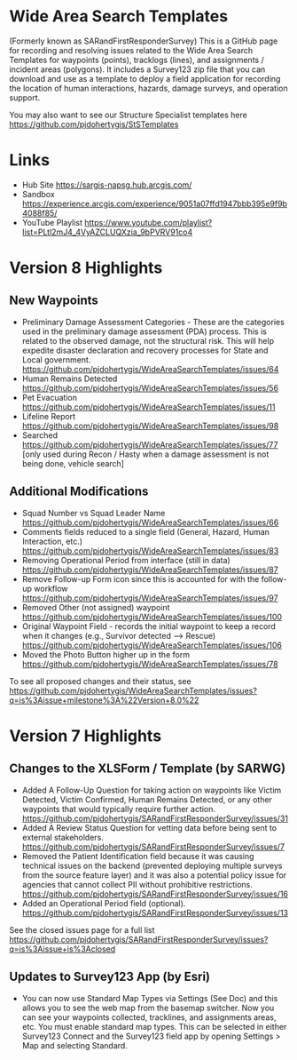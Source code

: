 # Wide Area Search Templates
(Formerly known as SARandFirstResponderSurvey)
This is a GitHub page for recording and resolving issues related to the Wide Area Search Templates for waypoints (points), tracklogs (lines), and assignments / incident areas (polygons). It includes a Survey123 zip file that you can download and use as a template to deploy a field application for recording the location of human interactions, hazards, damage surveys, and operation support.

You may also want to see our Structure Specialist templates here https://github.com/pjdohertygis/StSTemplates

# Links
- Hub Site https://sargis-napsg.hub.arcgis.com/
- Sandbox https://experience.arcgis.com/experience/9051a07ffd1947bbb395e9f9b4088f85/
- YouTube Playlist https://www.youtube.com/playlist?list=PLtl2mJ4_4VyAZCLUQXzia_9bPVRV91co4

# Version 8 Highlights 

## New Waypoints
- Preliminary Damage Assessment Categories - These are the categories used in the preliminary damage assessment (PDA) process. This is related to the observed damage, not the structural risk. This will help expedite disaster declaration and recovery processes for State and Local government.  https://github.com/pjdohertygis/WideAreaSearchTemplates/issues/64 
- Human Remains Detected https://github.com/pjdohertygis/WideAreaSearchTemplates/issues/56 
- Pet Evacuation https://github.com/pjdohertygis/WideAreaSearchTemplates/issues/11 
- Lifeline Report https://github.com/pjdohertygis/WideAreaSearchTemplates/issues/98 
- Searched  https://github.com/pjdohertygis/WideAreaSearchTemplates/issues/77 
[only used during Recon / Hasty when a damage assessment is not being done, vehicle search]

## Additional Modifications
- Squad Number vs Squad Leader Name https://github.com/pjdohertygis/WideAreaSearchTemplates/issues/66
- Comments fields reduced to a single field (General, Hazard, Human Interaction, etc.) https://github.com/pjdohertygis/WideAreaSearchTemplates/issues/83 
- Removing Operational Period from interface (still in data) https://github.com/pjdohertygis/WideAreaSearchTemplates/issues/87 
- Remove Follow-up Form icon since this is accounted for with the follow-up workflow https://github.com/pjdohertygis/WideAreaSearchTemplates/issues/97 
- Removed Other (not assigned) waypoint https://github.com/pjdohertygis/WideAreaSearchTemplates/issues/100
- Original Waypoint Field - records the initial waypoint to keep a record when it changes (e.g., Survivor detected --> Rescue) https://github.com/pjdohertygis/WideAreaSearchTemplates/issues/106
- Moved the Photo Button higher up in the form https://github.com/pjdohertygis/WideAreaSearchTemplates/issues/78 

To see all proposed changes and their status, see https://github.com/pjdohertygis/WideAreaSearchTemplates/issues?q=is%3Aissue+milestone%3A%22Version+8.0%22

# Version 7 Highlights
## Changes to the XLSForm / Template (by SARWG)
- Added A Follow-Up Question for taking action on waypoints like Victim Detected, Victim Confirmed, Human Remains Detected, or any other waypoints that would typically require further action. https://github.com/pjdohertygis/SARandFirstResponderSurvey/issues/31
- Added A Review Status Question for vetting data before being sent to external stakeholders. https://github.com/pjdohertygis/SARandFirstResponderSurvey/issues/7
- Removed the Patient Identification field because it was causing technical issues on the backend (prevented deploying multiple surveys from the source feature layer) and it was also a potential policy issue for agencies that cannot collect PII without prohibitive restrictions. https://github.com/pjdohertygis/SARandFirstResponderSurvey/issues/16
- Added an Operational Period field (optional).  https://github.com/pjdohertygis/SARandFirstResponderSurvey/issues/13

See the closed issues page for a full list https://github.com/pjdohertygis/SARandFirstResponderSurvey/issues?q=is%3Aissue+is%3Aclosed

## Updates to Survey123 App (by Esri)
- You can now use Standard Map Types via Settings (See Doc) and this allows you to see the web map from the basemap switcher. Now you can see your waypoints collected, tracklines, and assignments areas, etc. You must enable standard map types. This can be selected in either Survey123 Connect and the Survey123 field app by opening Settings > Map and selecting Standard.
